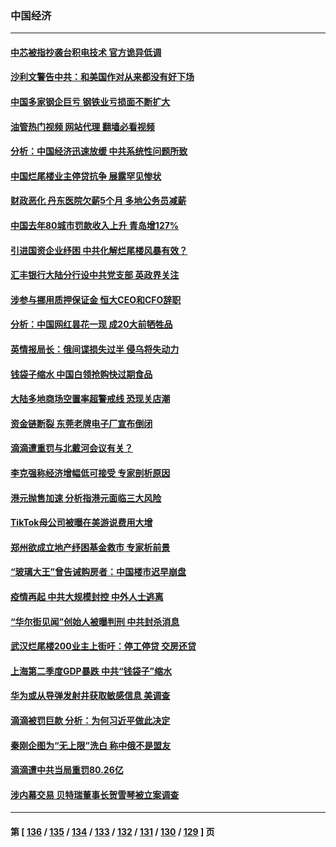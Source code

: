 ### 中国经济
---
#### [中芯被指抄袭台积电技术 官方诡异低调](../../pages/ncid283/n13787259.md?07241245) 
#### [沙利文警告中共：和美国作对从来都没有好下场](../../pages/ncid283/n13787840.md?07241245) 
#### [中国多家钢企巨亏 钢铁业亏损面不断扩大](../../pages/ncid283/n13787859.md?07241245) 
#### [油管热门视频 网站代理 翻墙必看视频](http://209.222.30.114:81/youtube.html?07241245)
#### [分析：中国经济迅速放缓 中共系统性问题所致](../../pages/ncid283/n13787310.md?07241245) 
#### [中国烂尾楼业主停贷抗争 展露罕见惨状](../../pages/ncid283/n13787794.md?07241245) 
#### [财政恶化 丹东医院欠薪5个月 多地公务员减薪](../../pages/ncid283/n13787612.md?07241245) 
#### [中国去年80城市罚款收入上升 青岛增127%](../../pages/ncid283/n13787389.md?07241245) 
#### [引进国资企业纾困 中共化解烂尾楼风暴有效？](../../pages/ncid283/n13787083.md?07241245) 
#### [汇丰银行大陆分行设中共党支部 英政界关注](../../pages/ncid283/n13787349.md?07241245) 
#### [涉参与挪用质押保证金 恒大CEO和CFO辞职](../../pages/ncid283/n13787348.md?07241245) 
#### [分析：中国网红昙花一现 成20大前牺牲品](../../pages/ncid283/n13787318.md?07241245) 
#### [英情报局长：俄间谍损失过半 侵乌将失动力](../../pages/ncid283/n13787194.md?07241245) 
#### [钱袋子缩水 中国白领抢购快过期食品](../../pages/ncid283/n13787025.md?07241245) 
#### [大陆多地商场空置率超警戒线 恐现关店潮](../../pages/ncid283/n13786963.md?07241245) 
#### [资金链断裂 东莞老牌电子厂宣布倒闭](../../pages/ncid283/n13786874.md?07241245) 
#### [滴滴遭重罚与北戴河会议有关？](../../pages/ncid283/n13786849.md?07241245) 
#### [李克强称经济增幅低可接受 专家剖析原因](../../pages/ncid283/n13786752.md?07241245) 
#### [港元抛售加速 分析指港元面临三大风险](../../pages/ncid283/n13786601.md?07241245) 
#### [TikTok母公司被曝在美游说费用大增](../../pages/ncid283/n13786384.md?07241245) 
#### [郑州欲成立地产纾困基金救市 专家析前景](../../pages/ncid283/n13786500.md?07241245) 
#### [“玻璃大王”曾告诫购房者：中国楼市迟早崩盘](../../pages/ncid283/n13786463.md?07241245) 
#### [疫情再起 中共大规模封控 中外人士逃离](../../pages/ncid283/n13786151.md?07241245) 
#### [“华尔街见闻”创始人被曝判刑 中共封杀消息](../../pages/ncid283/n13786360.md?07241245) 
#### [武汉烂尾楼200业主上街吁：停工停贷 交房还贷](../../pages/ncid283/n13786152.md?07241245) 
#### [上海第二季度GDP暴跌 中共“钱袋子”缩水](../../pages/ncid283/n13786332.md?07241245) 
#### [华为或从导弹发射井获取敏感信息 美调查](../../pages/ncid283/n13786198.md?07241245) 
#### [滴滴被罚巨款 分析：为何习近平做此决定](../../pages/ncid283/n13786090.md?07241245) 
#### [秦刚企图为“无上限”洗白 称中俄不是盟友](../../pages/ncid283/n13785999.md?07241245) 
#### [滴滴遭中共当局重罚80.26亿](../../pages/ncid283/n13785971.md?07241245) 
#### [涉内幕交易 贝特瑞董事长贺雪琴被立案调查](../../pages/ncid283/n13785952.md?07241245) 

---
#### 第 [ [136](./136.md?07241245) / [135](./135.md?07241245) / [134](./134.md?07241245) / [133](./133.md?07241245) / [132](./132.md?07241245) / [131](./131.md?07241245) / [130](./130.md?07241245) / [129](./129.md?07241245) ] 页
